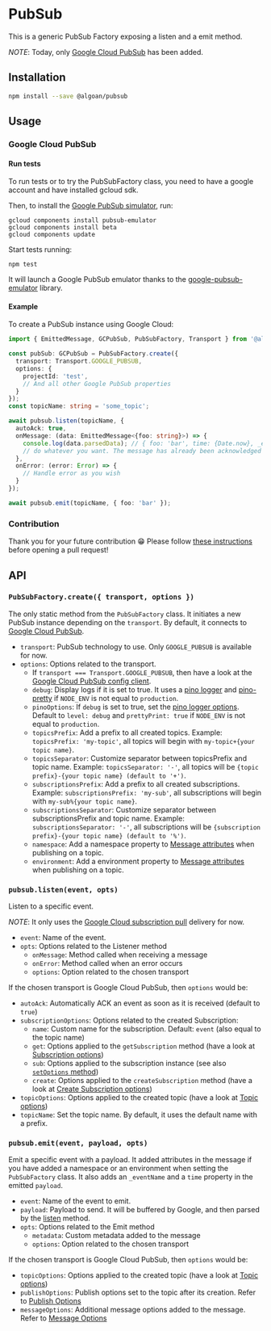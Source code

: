 # PubSub

This is a generic PubSub Factory exposing a listen and a emit method.

_NOTE_: Today, only [Google Cloud PubSub](https://cloud.google.com/pubsub/docs/overview) has been added.

## Installation

```bash
npm install --save @algoan/pubsub
```

## Usage

### Google Cloud PubSub

#### Run tests

To run tests or to try the PubSubFactory class, you need to have a google account and have installed gcloud sdk.

Then, to install the [Google PubSub simulator](https://cloud.google.com/pubsub/docs/emulator), run:

```shell
gcloud components install pubsub-emulator
gcloud components install beta
gcloud components update
```

Start tests running:

```shell
npm test
```

It will launch a Google PubSub emulator thanks to the [google-pubsub-emulator](https://github.com/ert78gb/google-pubsub-emulator) library.


#### Example

To create a PubSub instance using Google Cloud:

```typescript
import { EmittedMessage, GCPubSub, PubSubFactory, Transport } from '@algoan/pubsub'

const pubSub: GCPubSub = PubSubFactory.create({
  transport: Transport.GOOGLE_PUBSUB,
  options: {
    projectId: 'test',
    // And all other Google PubSub properties
  }
});
const topicName: string = 'some_topic';

await pubsub.listen(topicName, {
  autoAck: true,
  onMessage: (data: EmittedMessage<{foo: string}>) => {
    console.log(data.parsedData); // { foo: 'bar', time: {Date.now}, _eventName: 'some_topic' }
    // do whatever you want. The message has already been acknowledged
  },
  onError: (error: Error) => {
    // Handle error as you wish
  }
});

await pubsub.emit(topicName, { foo: 'bar' });
```

### Contribution

Thank you for your future contribution 😁 Please follow [these instructions](CONTRIBUTING.md) before opening a pull request!

## API

### `PubSubFactory.create({ transport, options })`

The only static method from the `PubSubFactory` class. It initiates a new PubSub instance depending on the `transport`. By default, it connects to [Google Cloud PubSub](https://googleapis.dev/nodejs/pubsub/latest/index.html).

- `transport`: PubSub technology to use. Only `GOOGLE_PUBSUB` is available for now.
- `options`: Options related to the transport.
  - If `transport === Transport.GOOGLE_PUBSUB`, then have a look at the [Google Cloud PubSub config client](https://googleapis.dev/nodejs/pubsub/latest/global.html#ClientConfig).
  - `debug`: Display logs if it is set to true. It uses a [pino logger](https://getpino.io/#/) and [pino-pretty](https://github.com/pinojs/pino-pretty) if `NODE_ENV` is not equal to `production`.
  - `pinoOptions`: If `debug` is set to true, set the [pino logger options](https://getpino.io/#/docs/api?id=options). Default to `level: debug` and `prettyPrint: true` if `NODE_ENV` is not equal to `production`.
  - `topicsPrefix`: Add a prefix to all created topics. Example: `topicsPrefix: 'my-topic'`, all topics will begin with `my-topic+{your topic name}`.
  - `topicsSeparator`: Customize separator between topicsPrefix and topic name. Example: `topicsSeparator: '-'`, all topics will be  `{topic prefix}-{your topic name} (default to '+')`.
  - `subscriptionsPrefix`: Add a prefix to all created subscriptions. Example: `subscriptionsPrefix: 'my-sub'`, all subscriptions will begin with `my-sub%{your topic name}`.
  - `subscriptionsSeparator`: Customize separator between subscriptionsPrefix and topic name. Example: `subscriptionsSeparator: '-'`, all subscriptions will be  `{subscription prefix}-{your topic name} (default to '%')`.
  - `namespace`: Add a namespace property to [Message attributes](https://googleapis.dev/nodejs/pubsub/latest/google.pubsub.v1.html#.PubsubMessage) when publishing on a topic.
  - `environment`: Add a environment property to [Message attributes](https://googleapis.dev/nodejs/pubsub/latest/google.pubsub.v1.html#.PubsubMessage) when publishing on a topic.

### `pubsub.listen(event, opts)`

Listen to a specific event.

_NOTE_: It only uses the [Google Cloud subscription pull](https://cloud.google.com/pubsub/docs/pull) delivery for now.

- `event`: Name of the event.
- `opts`: Options related to the Listener method
  - `onMessage`: Method called when receiving a message
  - `onError`: Method called when an error occurs
  - `options`: Option related to the chosen transport

If the chosen transport is Google Cloud PubSub, then `options` would be:

- `autoAck`: Automatically ACK an event as soon as it is received (default to `true`)
- `subscriptionOptions`: Options related to the created Subscription:
  - `name`: Custom name for the subscription. Default: `event` (also equal to the topic name)
  - `get`: Options applied to the `getSubscription` method (have a look at [Subscription options](https://googleapis.dev/nodejs/pubsub/latest/Subscription.html#get))
  - `sub`: Options applied to the subscription instance (see also [`setOptions` method](https://googleapis.dev/nodejs/pubsub/latest/Subscription.html#setOptions))
  - `create`: Options applied to the `createSubscription` method (have a look at [Create Subscription options](https://googleapis.dev/nodejs/pubsub/latest/Topic.html#createSubscription))
- `topicOptions`: Options applied to the created topic (have a look at [Topic options](https://googleapis.dev/nodejs/pubsub/latest/Topic.html#get))
- `topicName`: Set the topic name. By default, it uses the default name with a prefix.

### `pubsub.emit(event, payload, opts)`

Emit a specific event with a payload. It added attributes in the message if you have added a namespace or an environment when setting the `PubSubFactory` class. It also adds an `_eventName` and a `time` property in the emitted `payload`.

- `event`: Name of the event to emit.
- `payload`: Payload to send. It will be buffered by Google, and then parsed by the [listen](#pubsublistenevent-options) method.
- `opts`: Options related to the Emit method
  - `metadata`: Custom metadata added to the message
  - `options`: Option related to the chosen transport

If the chosen transport is Google Cloud PubSub, then `options` would be:

- `topicOptions`: Options applied to the created topic (have a look at [Topic options](https://googleapis.dev/nodejs/pubsub/latest/Topic.html#get))
- `publishOptions`: Publish options set to the topic after its creation. Refer to [Publish Options](https://googleapis.dev/nodejs/pubsub/latest/global.html#PublishOptions)
- `messageOptions`: Additional message options added to the message. Refer to [Message Options](https://googleapis.dev/nodejs/pubsub/latest/google.pubsub.v1.IPubsubMessage.html)
